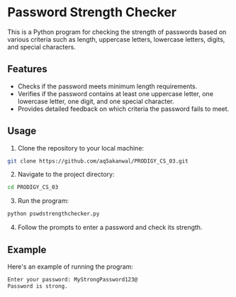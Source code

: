 # Password Strength Checker

This is a Python program for checking the strength of passwords based on various criteria such as length, uppercase letters, lowercase letters, digits, and special characters.

## Features

- Checks if the password meets minimum length requirements.
- Verifies if the password contains at least one uppercase letter, one lowercase letter, one digit, and one special character.
- Provides detailed feedback on which criteria the password fails to meet.

## Usage

1. Clone the repository to your local machine:

```bash
git clone https://github.com/aq5akanwal/PRODIGY_CS_03.git
```

2. Navigate to the project directory:

```bash
cd PRODIGY_CS_03
```

3. Run the program:

```bash
python pswdstrengthchecker.py
```

4. Follow the prompts to enter a password and check its strength.

## Example

Here's an example of running the program:

```bash
Enter your password: MyStrongPassword123@
Password is strong.
```
